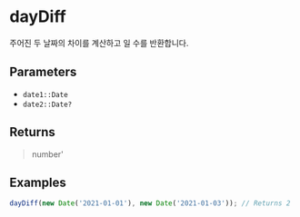 # dayDiff <Lang js />

주어진 두 날짜의 차이를 계산하고 일 수를 반환합니다.

## Parameters

- `date1::Date`
- `date2::Date?`

## Returns

> number'

## Examples

```javascript
dayDiff(new Date('2021-01-01'), new Date('2021-01-03')); // Returns 2
```
